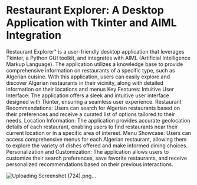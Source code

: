 # Restaurant Explorer: A Desktop Application with Tkinter and AIML Integration
Restaurant Explorer" is a user-friendly desktop application that leverages Tkinter, a Python GUI toolkit, and integrates with AIML (Artificial Intelligence Markup Language). The application utilizes a knowledge base to provide comprehensive information on restaurants of a specific type, such as Algerian cuisine. With this application, users can easily explore and discover Algerian restaurants in their vicinity, along with detailed information on their locations and menus
Key Features:
Intuitive User Interface: The application offers a sleek and intuitive user interface designed with Tkinter, ensuring a seamless user experience.
Restaurant Recommendations: Users can search for Algerian restaurants based on their preferences and receive a curated list of options tailored to their needs.
Location Information: The application provides accurate geolocation details of each restaurant, enabling users to find restaurants near their current location or in a specific area of interest.
Menu Showcase: Users can access comprehensive menus for each Algerian restaurant, allowing them to explore the variety of dishes offered and make informed dining choices.
Personalization and Customization: The application allows users to customize their search preferences, save favorite restaurants, and receive personalized recommendations based on their previous interactions.





![Uploading Screenshot (724).png…]()
